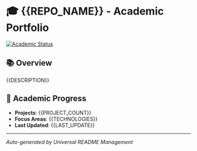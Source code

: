 # 🎓 {{REPO_NAME}} - Academic Portfolio

[![Academic Status](https://img.shields.io/badge/Academic-Active-green)](https://github.com/{{ORG_NAME}}/{{REPO_NAME}})

## 📚 Overview

{{DESCRIPTION}}

## 🎯 Academic Progress
- **Projects**: {{PROJECT_COUNT}}
- **Focus Areas**: {{TECHNOLOGIES}}
- **Last Updated**: {{LAST_UPDATE}}

---

*Auto-generated by Universal README Management*